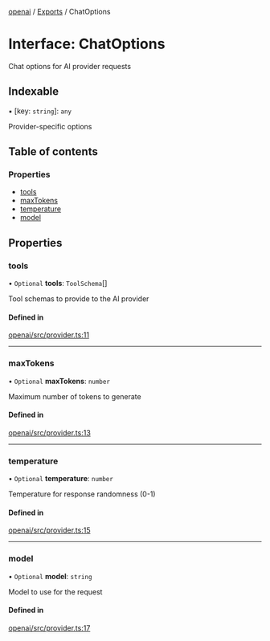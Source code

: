<!-- 
 ⚠️  AUTO-GENERATED FILE - DO NOT EDIT MANUALLY
 This file is automatically generated by scripts/docs-generator.js
 To make changes, edit the source TypeScript files or update the generator script
-->

[openai](../../) / [Exports](../modules) / ChatOptions

# Interface: ChatOptions

Chat options for AI provider requests

## Indexable

▪ [key: `string`]: `any`

Provider-specific options

## Table of contents

### Properties

- [tools](ChatOptions#tools)
- [maxTokens](ChatOptions#maxtokens)
- [temperature](ChatOptions#temperature)
- [model](ChatOptions#model)

## Properties

### tools

• `Optional` **tools**: `ToolSchema`[]

Tool schemas to provide to the AI provider

#### Defined in

[openai/src/provider.ts:11](https://github.com/woojubb/robota/blob/bdf92966fb2bc9eb8d5a633591fffc1261e7f0f5/packages/openai/src/provider.ts#L11)

___

### maxTokens

• `Optional` **maxTokens**: `number`

Maximum number of tokens to generate

#### Defined in

[openai/src/provider.ts:13](https://github.com/woojubb/robota/blob/bdf92966fb2bc9eb8d5a633591fffc1261e7f0f5/packages/openai/src/provider.ts#L13)

___

### temperature

• `Optional` **temperature**: `number`

Temperature for response randomness (0-1)

#### Defined in

[openai/src/provider.ts:15](https://github.com/woojubb/robota/blob/bdf92966fb2bc9eb8d5a633591fffc1261e7f0f5/packages/openai/src/provider.ts#L15)

___

### model

• `Optional` **model**: `string`

Model to use for the request

#### Defined in

[openai/src/provider.ts:17](https://github.com/woojubb/robota/blob/bdf92966fb2bc9eb8d5a633591fffc1261e7f0f5/packages/openai/src/provider.ts#L17)
